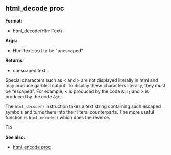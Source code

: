## html_decode proc

**Format:**
+   html_decode(HtmlText)

**Args:**
+   HtmlText: text to be "unescaped"

**Returns:**
+   unescaped text

Special characters such as < and > are not displayed
literally in html and may produce garbled output. To display these
characters literally, they must be "escaped". For example, < is
produced by the code `&lt;` and > is produced by the code `&gt;`.

The `html_decode()` instruction takes a text string containing
such escaped symbols and turns them into their literal counterparts. The
more useful function is `html_encode()` which does the reverse.

> [!TIP] 
> **See also:**
> +   [html_encode proc](/ref/proc/html_encode.md) 